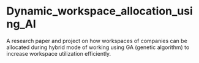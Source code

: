 # Dynamic_workspace_allocation_using_AI
A research paper and project on how workspaces of companies can be allocated during hybrid mode of working using GA (genetic algorithm) to increase workspace utilization efficiently.
